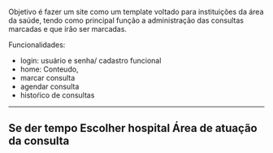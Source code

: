 Objetivo é fazer um site como um template voltado para instituições da área da saúde, tendo como principal função a administração das consultas marcadas e que irão ser marcadas.

Funcionalidades:
- login: usuário e senha/ cadastro funcional
- home: Conteudo, 
- marcar consulta
- agendar consulta
- histoŕico de consultas
--------------------------
  Se der tempo
   Escolher hospital
   Área de atuação da consulta
  ----------------------------